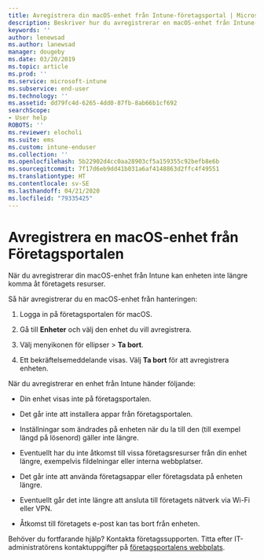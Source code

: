 ```yaml
---
title: Avregistrera din macOS-enhet från Intune-företagsportal | Microsoft Docs
description: Beskriver hur du avregistrerar en macOS-enhet från Intune-företagsportal
keywords: ''
author: lenewsad
ms.author: lanewsad
manager: dougeby
ms.date: 03/20/2019
ms.topic: article
ms.prod: ''
ms.service: microsoft-intune
ms.subservice: end-user
ms.technology: ''
ms.assetid: dd79fc4d-6265-4dd0-87fb-8ab66b1cf692
searchScope:
- User help
ROBOTS: ''
ms.reviewer: elocholi
ms.suite: ems
ms.custom: intune-enduser
ms.collection: ''
ms.openlocfilehash: 5b22902d4cc0aa28903cf5a159355c92befb8e6b
ms.sourcegitcommit: 7f17d6eb9dd41b031a6af4148863d2ffc4f49551
ms.translationtype: HT
ms.contentlocale: sv-SE
ms.lasthandoff: 04/21/2020
ms.locfileid: "79335425"
---
```

# <a name="unenroll-your-macos-device-from-company-portal"></a>Avregistrera en macOS-enhet från Företagsportalen

När du avregistrerar din macOS-enhet från Intune kan enheten inte längre komma åt företagets resurser.

Så här avregistrerar du en macOS-enhet från hanteringen:

1. Logga in på företagsportalen för macOS.
2. Gå till **Enheter** och välj den enhet du vill avregistrera.

3. Välj menyikonen för ellipser > **Ta bort**.
4. Ett bekräftelsemeddelande visas. Välj **Ta bort** för att avregistrera enheten. 

När du avregistrerar en enhet från Intune händer följande:

- Din enhet visas inte på företagsportalen.

- Det går inte att installera appar från företagsportalen.

- Inställningar som ändrades på enheten när du la till den (till exempel längd på lösenord) gäller inte längre.

- Eventuellt har du inte åtkomst till vissa företagsresurser från din enhet längre, exempelvis fildelningar eller interna webbplatser.

- Det går inte att använda företagsappar eller företagsdata på enheten längre.

- Eventuellt går det inte längre att ansluta till företagets nätverk via Wi-Fi eller VPN.

- Åtkomst till företagets e-post kan tas bort från enheten.

Behöver du fortfarande hjälp? Kontakta företagssupporten. Titta efter IT-administratörens kontaktuppgifter på [företagsportalens webbplats](https://go.microsoft.com/fwlink/?linkid=2010980).
